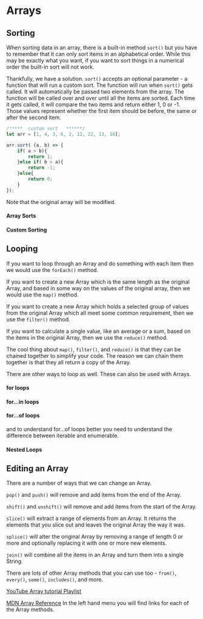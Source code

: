 # Arrays

## Sorting

When sorting data in an array, there is a built-in method `sort()` but you have to remember that it can only sort items in an alphabetical order. While this may be exactly what you want, if you want to sort things in a numerical order the built-in sort will not work.

Thankfully, we have a solution. `sort()` accepts an optional parameter - a function that will run a custom sort. The function will run when `sort()` gets called. It will automatically be passed two elements from the array. The function will be called over and over until all the items are sorted. Each time it gets called, it will compare the two items and return either 1, 0 or -1. Those values represent whether the first item should be before, the same or after the second item.

```js
/*****  custom sort   ******/
let arr = [1, 4, 3, 6, 2, 12, 22, 13, 18];

arr.sort( (a, b) => {
    if( a > b){
        return 1;
    }else if( b > a){
        return -1;
    }else{
        return 0;
    }
});
```

Note that the original array will be modified.

#### Array Sorts

<YouTube 
    title="Manipulating and Sorting Arrays"
    url="https://www.youtube.com/embed/C3EPTuXKRw0"
/>

#### Custom Sorting

<YouTube 
    title="Custom Sorting Arrays"
    url="https://www.youtube.com/embed/zVevl-K-m7Y"
/>

## Looping

If you want to loop through an Array and do something with each item then we would use the `forEach()` method.

<YouTube 
    title="forEach Method"
    url="https://www.youtube.com/embed/159EAISAxwg"
/>

If you want to create a new Array which is the same length as the original Array, and based in some way on the values of the original array, then we would use the `map()` method.

<YouTube 
    title="map Method"
    url="https://www.youtube.com/embed/hfYa4ugeyuc"
/>

If you want to create a new Array which holds a selected group of values from the original Array which all meet some common requirement, then we use the `filter()` method.

<YouTube 
    title="filter Method"
    url="https://www.youtube.com/embed/WrB_--bVbbs"
/>

If you want to calculate a single value, like an average or a sum, based on the items in the original Array, then we use the `reduce()` method.

<YouTube 
    title="reduce Method"
    url="https://www.youtube.com/embed/6_XzV25rkcE"
/>

The cool thing about `map()`, `filter()`, and `reduce()` is that they can be chained together to simplify your code. The reason we can chain them together is that they all return a copy of the Array. 

<Youtube
    title="Chaining Array Methods"
    url="https://www.youtube.com/embed/WnP_ssWDBWU"
/>

There are other ways to loop as well. These can also be used with Arrays.

#### for loops

<Youtube
    title="for loops"
    url="https://www.youtube.com/embed/CidzYW-8I7s"
/>

#### for...in loops

<Youtube
    title="for in loops"
    url="https://www.youtube.com/embed/prl73KRkB34"
/>

#### for...of loops

<Youtube
    title="for of loops"
    url="https://www.youtube.com/embed/wc4jMuumqLM"
/>

and to understand for...of loops better you need to understand the difference between iterable and enumerable.

<YouTube
    title="Iterable vs Enumerable"
    url="https://www.youtube.com/embed/HZjvoftRvGE"
/>

#### Nested Loops

<Youtube
    title="Nested Loops"
    url="https://www.youtube.com/embed/AqgVLYpBWG8"
/>

## Editing an Array

There are a number of ways that we can change an Array.

`pop()` and `push()` will remove and add items from the end of the Array.

`shift()` and `unshift()` will remove and add items from the start of the Array.

`slice()` will extract a range of elements from an Array. It returns the elements that you slice out and leaves the original Array the way it was.

`splice()` will alter the original Array by removing a range of length 0 or more and optionally replacing it with one or more new elements.

`join()` will combine all the items in an Array and turn them into a single String.

<YouTube 
    title="Split and Join"
    url="https://www.youtube.com/embed/ub9s1TPyZ00"
/>

There are lots of other Array methods that you can use too - `from()`, `every()`, `some()`, `includes()`, and more.

[YouTube Array tutorial Playlist](https://www.youtube.com/watch?v=arIhhRd1RPc&list=PLyuRouwmQCjnupe_ohQgFvwFZF8dycwK8&index=1)

[MDN Array Reference](https://developer.mozilla.org/en-US/docs/Web/JavaScript/Reference/Global_Objects/Array/from)
In the left hand menu you will find links for each of the Array methods.
